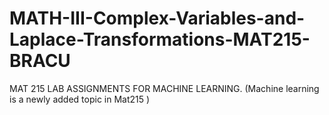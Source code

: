 # MATH-III-Complex-Variables-and-Laplace-Transformations-MAT215-BRACU
MAT 215 LAB ASSIGNMENTS FOR MACHINE LEARNING. (Machine learning is a newly added topic in Mat215 )
